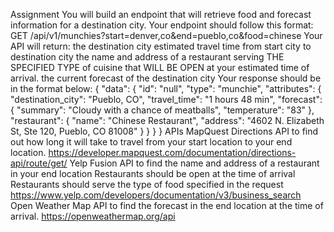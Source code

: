 Assignment
You will build an endpoint that will retrieve food and forecast information for a destination city.
Your endpoint should follow this format:
GET /api/v1/munchies?start=denver,co&end=pueblo,co&food=chinese
Your API will return:
the destination city
estimated travel time from start city to destination city
the name and address of a restaurant serving THE SPECIFIED TYPE of cuisine that WILL BE OPEN at your estimated time of arrival.
the current forecast of the destination city
Your response should be in the format below:
{
  "data": {
    "id": "null",
    "type": "munchie",
    "attributes": {
      "destination_city": "Pueblo, CO",
      "travel_time": "1 hours 48 min",
      "forecast": {
        "summary": "Cloudy with a chance of meatballs",
        "temperature": "83"
      },
      "restaurant": {
        "name": "Chinese Restaurant",
        "address": "4602 N. Elizabeth St, Ste 120, Pueblo, CO 81008"
      }
    }
  }
}
APIs
MapQuest Directions API
to find out how long it will take to travel from your start location to your end location.
https://developer.mapquest.com/documentation/directions-api/route/get/
Yelp Fusion API
to find the name and address of a restaurant in your end location
Restaurants should be open at the time of arrival
Restaurants should serve the type of food specified in the request
https://www.yelp.com/developers/documentation/v3/business_search
Open Weather Map API
to find the forecast in the end location at the time of arrival.
https://openweathermap.org/api
